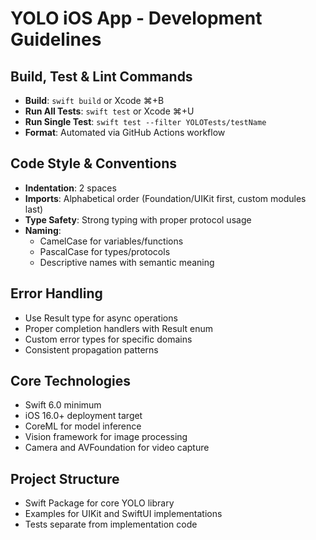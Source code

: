 # YOLO iOS App - Development Guidelines

## Build, Test & Lint Commands
- **Build**: `swift build` or Xcode ⌘+B
- **Run All Tests**: `swift test` or Xcode ⌘+U 
- **Run Single Test**: `swift test --filter YOLOTests/testName`
- **Format**: Automated via GitHub Actions workflow

## Code Style & Conventions
- **Indentation**: 2 spaces
- **Imports**: Alphabetical order (Foundation/UIKit first, custom modules last)
- **Type Safety**: Strong typing with proper protocol usage
- **Naming**: 
  - CamelCase for variables/functions
  - PascalCase for types/protocols
  - Descriptive names with semantic meaning

## Error Handling
- Use Result type for async operations
- Proper completion handlers with Result enum
- Custom error types for specific domains
- Consistent propagation patterns

## Core Technologies
- Swift 6.0 minimum
- iOS 16.0+ deployment target
- CoreML for model inference
- Vision framework for image processing
- Camera and AVFoundation for video capture

## Project Structure
- Swift Package for core YOLO library
- Examples for UIKit and SwiftUI implementations
- Tests separate from implementation code